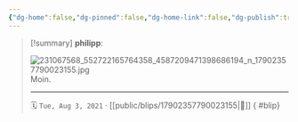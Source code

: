 ```yaml
---
{"dg-home":false,"dg-pinned":false,"dg-home-link":false,"dg-publish":true,"type":"blip","disabled rules":["yaml-title","yaml-title-alias","file-name-heading"],"title":"philipp on instagram @ 2021-08-03","created-date":"2021-08-03T19:00:00","updated-date":"2025-05-02T17:43:08","dg-path":"blips/17902357790023155.md","permalink":"/blips/17902357790023155/","dgPassFrontmatter":true}
---
```


> [!summary] **philipp**:
>
> ![231067568_552722165764358_4587209471398686194_n_17902357790023155.jpg](/img/user/attachments/231067568_552722165764358_4587209471398686194_n_17902357790023155.jpg)
> Moin.
> - - -
>
> 🗓️ `Tue, Aug 3, 2021` · [[public/blips/17902357790023155\|🔗]]
{ #blip}

